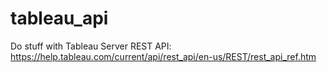 # tableau_api
Do stuff with Tableau Server REST API: https://help.tableau.com/current/api/rest_api/en-us/REST/rest_api_ref.htm
